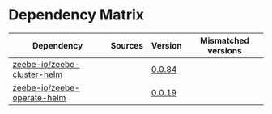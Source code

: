 # Dependency Matrix

Dependency | Sources | Version | Mismatched versions
---------- | ------- | ------- | -------------------
[zeebe-io/zeebe-cluster-helm](https://github.com/zeebe-io/zeebe-cluster-helm) |  | [0.0.84](https://github.com/zeebe-io/zeebe-cluster-helm/releases/tag/v0.0.84) | 
[zeebe-io/zeebe-operate-helm](https://github.com/zeebe-io/zeebe-operate-helm) |  | [0.0.19](https://github.com/zeebe-io/zeebe-operate-helm/releases/tag/v0.0.19) | 
